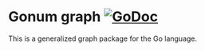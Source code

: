 # Gonum graph [![GoDoc](https://godoc.org/github.com/savalin/gonum/graph?status.svg)](https://godoc.org/github.com/savalin/gonum/graph)

This is a generalized graph package for the Go language.
